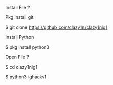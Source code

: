 Install File ?

Pkg install git

$ git clone https://github.com/clazy1n/clazy1nig1

Install Python

$  pkg install python3

Open File ?

$ cd clazy1nig1

$ python3 ighackv1
